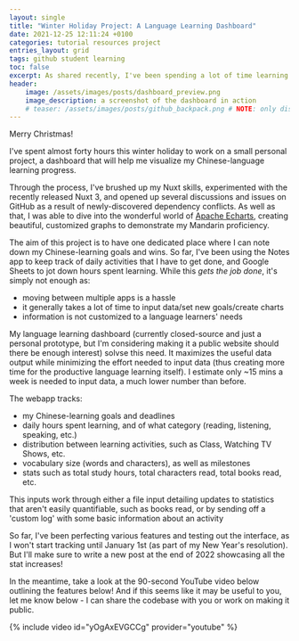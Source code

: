 ```yaml
---
layout: single
title: "Winter Holiday Project: A Language Learning Dashboard"
date: 2021-12-25 12:11:24 +0100
categories: tutorial resources project
entries_layout: grid
tags: github student learning
toc: false
excerpt: As shared recently, I've been spending a lot of time learning Mandarin Chinese lately. To track my progress, I've built a language-learning dashboard I'd like to share.
header:
    image: /assets/images/posts/dashboard_preview.png
    image_description: a screenshot of the dashboard in action
    # teaser: /assets/images/posts/github_backpack.png # NOTE: only displays with blog having: 'entries_layout: grid'
---
```


Merry Christmas!

I've spent almost forty hours this winter holiday to work on a small personal project, a dashboard that will help me visualize my Chinese-language learning progress.

Through the process, I've brushed up my Nuxt skills, experimented with the recently released Nuxt 3, and opened up several discussions and issues on GitHub as a result of newly-discovered dependency conflicts. As well as that, I was able to dive into the wonderful world of [Apache Echarts](https://echarts.apache.org/en/index.html), creating beautiful, customized graphs to demonstrate my Mandarin proficiency.

The aim of this project is to have one dedicated place where I can note down my Chinese-learning goals and wins. So far, I've been using the Notes app to keep track of daily activities that I have to get done, and Google Sheets to jot down hours spent learning. While this *gets the job done*, it's simply not enough as:

- moving between multiple apps is a hassle
- it generally takes a lot of time to input data/set new goals/create charts
- information is not customized to a language learners' needs

My language learning dashboard (currently closed-source and just a personal prototype, but I'm considering making it a public website should there be enough interest) solvse this need. It maximizes the useful data output while minimizing the effort needed to input data (thus creating more time for the productive language learning itself). I estimate only ~15 mins a week is needed to input data, a much lower number than before.

The webapp tracks:
- my Chinese-learning goals and deadlines
- daily hours spent learning, and of what category (reading, listening, speaking, etc.)
- distribution between learning activities, such as Class, Watching TV Shows, etc.
- vocabulary size (words and characters), as well as milestones
- stats such as total study hours, total characters read, total books read, etc.

This inputs work through either a file input detailing updates to statistics that aren't easily quantifiable, such as books read, or by sending off a 'custom log' with some basic information about an activity

So far, I've been perfecting various features and testing out the interface, as I won't start tracking until January 1st (as part of my New Year's resolution). But I'll make sure to write a new post at the end of 2022 showcasing all the stat increases!

In the meantime, take a look at the 90-second YouTube video below outlining the features below! And if this seems like it may be useful to you, let me know below - I can share the codebase with you or work on making it public.

{% include video id="yOgAxEVGCCg" provider="youtube" %}
